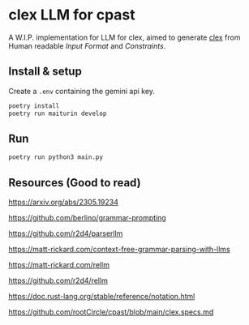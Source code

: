 # clex LLM for cpast

A W.I.P. implementation for LLM for clex, aimed to generate [clex](https://github.com/rootCircle/cpast/blob/main/clex.specs.md) from Human readable _Input Format_ and _Constraints_.

## Install & setup

Create a `.env` containing the gemini api key.

```bash
poetry install
poetry run maiturin develop
```

## Run

```bash
poetry run python3 main.py
```

## Resources (Good to read)

https://arxiv.org/abs/2305.19234

https://github.com/berlino/grammar-prompting

https://github.com/r2d4/parserllm

https://matt-rickard.com/context-free-grammar-parsing-with-llms

https://matt-rickard.com/rellm

https://github.com/r2d4/rellm

https://doc.rust-lang.org/stable/reference/notation.html

https://github.com/rootCircle/cpast/blob/main/clex.specs.md




